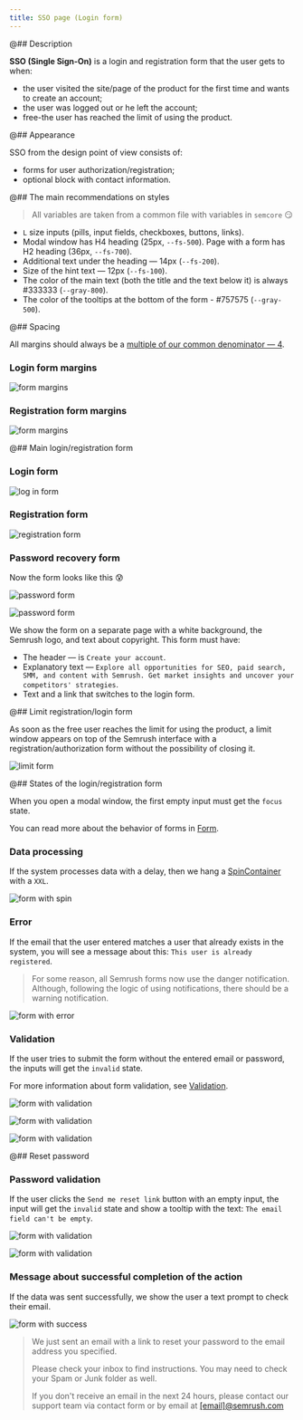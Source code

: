 ```yaml
---
title: SSO page (Login form)
---
```


@## Description

**SSO (Single Sign-On)** is a login and registration form that the user gets to when:

- the user visited the site/page of the product for the first time and wants to create an account;
- the user was logged out or he left the account;
- free-the user has reached the limit of using the product.

@## Appearance

SSO from the design point of view consists of:

- forms for user authorization/registration;
- optional block with contact information.

@## The main recommendations on styles

> All variables are taken from a common file with variables in `semcore` 😏

- `L` size inputs (pills, input fields, checkboxes, buttons, links).
- Modal window has H4 heading (25px, `--fs-500`). Page with a form has H2 heading (36px, `--fs-700`).
- Additional text under the heading — 14px (`--fs-200`).
- Size of the hint text — 12px (`--fs-100`).
- The color of the main text (both the title and the text below it) is always #333333 (`--gray-800`).
- The color of the tooltips at the bottom of the form - #757575 (`--gray-500`).

@## Spacing

All margins should always be a [multiple of our common denominator — 4](/style/variables/).

### Login form margins

![form margins](static/margins-1.png)

### Registration form margins

![form margins](static/margins-2.png)

@## Main login/registration form

### Login form

![log in form](static/form-1.png)

### Registration form

![registration form](static/form-2.png)

### Password recovery form

Now the form looks like this 😰

![password form](static/password-1.png)

![password form](static/password-2.png)

We show the form on a separate page with a white background, the Semrush logo, and text about copyright. This form must have:

- The header — is `Create your account`.
- Explanatory text — `Explore all opportunities for SEO, paid search, SMM, and content with Semrush. Get market insights and uncover your competitors' strategies`.
- Text and a link that switches to the login form.

@## Limit registration/login form

As soon as the free user reaches the limit for using the product, a limit window appears on top of the Semrush interface with a registration/authorization form without the possibility of closing it.

![limit form](static/limit.png)

@## States of the login/registration form

When you open a modal window, the first empty input must get the `focus` state.

You can read more about the behavior of forms in [Form](/patterns/form/).

### Data processing

If the system processes data with a delay, then we hang a [SpinContainer](/components/spin-container) with a `XXL`.

![form with spin](static/spin.png)

### Error

If the email that the user entered matches a user that already exists in the system, you will see a message about this: `This user is already registered`.

> For some reason, all Semrush forms now use the danger notification. Although, following the logic of using notifications, there should be a warning notification.

![form with error](static/error.png)

### Validation

If the user tries to submit the form without the entered email or password, the inputs will get the `invalid` state.

For more information about form validation, see [Validation](/patterns/validation-form/).

![form with validation](static/validation-1.png)

![form with validation](static/validation-2.png)

![form with validation](static/validation-3.png)

@## Reset password

### Password validation

If the user clicks the `Send me reset link` button with an empty input, the input will get the `invalid` state and show a tooltip with the text: `The email field can't be empty`.

![form with validation](static/validation-4.png)

![form with validation](static/validation-5.png)

### Message about successful completion of the action

If the data was sent successfully, we show the user a text prompt to check their email.

![form with success](static/success.png)

> We just sent an email with a link to reset your password to the email address you specified.
>
> Please check your inbox to find instructions. You may need to check your Spam or Junk folder as well.
>
> If you don't receive an email in the next 24 hours, please contact our support team via contact form or by email at [[email]@semrush.com](mailto:[email]@semrush.com)
